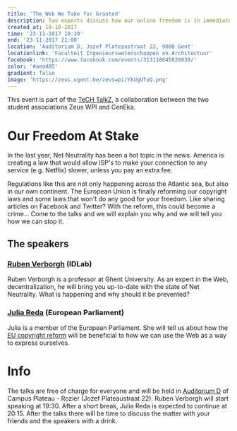 ```yaml
---
title: 'The Web We Take for Granted'
description: Two experts discuss how our online freedom is in immediate danger.
created_at: 19-10-2017
time: '23-11-2017 19:30'
end: '23-11-2017 21:00'
location: 'Auditorium D, Jozef Plateaustraat 22, 9000 Gent'
locationlink: 'Faculteit Ingenieurswetenschappen en Architectuur'
facebook: 'https://www.facebook.com/events/313118845828839/'
color: '#aea485'
gradient: false
image: 'https://zeus.ugent.be/zeuswpi/YkUgUTuQ.png'
---
```


This event is part of the [TeCH TalkZ](<%= @items['/blog/17-18/tech-talkz.md'].path %>), a collaboration between the two student associations Zeus WPI and CenEka.

# Our Freedom At Stake

In the last year, Net Neutrality has been a hot topic in the news.
America is creating a law that would allow ISP's to make your connection to any service (e.g. Netflix) slower, unless you pay an extra fee.

Regulations like this are not only happening across the Atlantic sea, but also in our own continent. The European Union is finally reforming our copyright laws and some laws that won't do any good for your freedom. Like sharing articles on Facebook and Twitter? With the reform, this could become a crime... Come to the talks and we will explain you why and we will tell you how we can stop it.

## The speakers

### [Ruben Verborgh](https://ruben.verborgh.org) (IDLab)

Ruben Verborgh is a professor at Ghent University. As an expert in the Web, decentralization, he will bring you up-to-date with the state of Net Neutrality. What is happening and why should it be prevented?

### [Julia Reda](https://juliareda.eu/en/) (European Parliament)

Julia is a member of the European Parliament. She will tell us about how the [EU copyright reform](https://juliareda.eu/eu-copyright-reform/) will be beneficial to how we can use the Web as a way to express ourselves.

# Info
The talks are free of charge for everyone and will be held in [Auditorium D](https://soleway.ugent.be/routes/5183) of Campus Plateau - Rozier (Jozef Plateaustraat 22). Ruben Verborgh will start speaking at 19:30. After a short break, Julia Reda is expected to continue at 20:15. After the talks there will be time to discuss the matter with your friends and the speakers with a drink.
